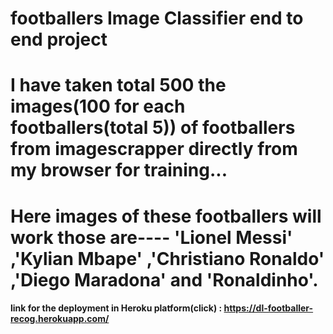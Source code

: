 # footballers Image Classifier end to end project
# I have taken total 500 the images(100 for each footballers(total 5)) of footballers from imagescrapper directly from my browser for training...
# Here images of these footballers will work those are---- 'Lionel Messi' ,'Kylian Mbape' ,'Christiano Ronaldo' ,'Diego Maradona' and 'Ronaldinho'.

#### link for the deployment in Heroku platform(click) :   https://dl-footballer-recog.herokuapp.com/

